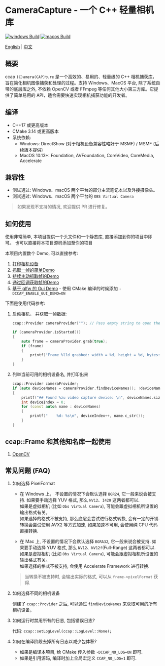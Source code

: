 # CameraCapture - 一个 C++ 轻量相机库

[![windows Build](https://github.com/wysaid/CameraCapture/actions/workflows/windows-build.yml/badge.svg)](https://github.com/wysaid/CameraCapture/actions/workflows/windows-build.yml) [![macos Build](https://github.com/wysaid/CameraCapture/actions/workflows/macos-build.yml/badge.svg)](https://github.com/wysaid/CameraCapture/actions/workflows/macos-build.yml)

[English](./README.md) | [中文](./README.zh-CN.md)

## 概要

ccap `(C)amera(CAP)ture` 是一个高效的、易用的、轻量级的 C++ 相机捕获库，旨在简化相机图像捕获和处理的过程。支持 Windows、MacOS 平台,
除了系统自带的底层库之外, 不依赖 OpenCV 或者 FFmpeg 等任何其他大小第三方库。它提供了简单易用的 API，适合需要快速实现相机捕获功能的开发者。

## 编译

- C++17 或更高版本
- CMake 3.14 或更高版本
- 系统依赖:
  - Windows: DirectShow (对于相机设备兼容性略好于 MSMF) / MSMF (后续版本提供)
  - MacOS 10.13+: Foundation, AVFoundation, CoreVideo, CoreMedia, Accelerate

## 兼容性

- 测试通过: Windows、macOS 两个平台的部分主流笔记本以及外接摄像头。
- 测试通过: Windows、macOS 两个平台的 `OBS Virtual Camera`

> 如果发现不支持的情况, 欢迎提供 PR 进行修复。

## 如何使用

使用非常简单, 本项目提供一个头文件和一个静态库, 直接添加到你的项目中即可。
也可以直接将本项目源码添加至你的项目

本项目内置数个 Demo, 可以直接参考:

1. [打印相机设备](./demo/0-print_camera.cpp)
2. [抓取一帧的简单Demo](./demo/1-minimal_demo.cpp)
3. [持续主动抓取帧的Demo](./demo/2-capture_grab.cpp)
4. [通过回调获取帧的Demo](./demo/3-capture_callback.cpp)
5. [基于 glfw 的 Gui Demo](./demo/4-demo_with_glfw.cpp) - 使用 CMake 编译的时候添加 `-DCCAP_ENABLE_GUI_DEMO=ON`

下面是使用代码参考:

1. 启动相机， 并获取一帧数据:

    ```cpp
    ccap::Provider cameraProvider(""); // Pass empty string to open the default camera

    if (cameraProvider.isStarted())
    {
        auto frame = cameraProvider.grab(true);
        if (frame)
        {
            printf("Frame %lld grabbed: width = %d, height = %d, bytes: %d\n", frame->frameIndex, frame->width, frame->height, frame->sizeInBytes);
        }
    }
    ```

2. 列举当前可用的相机设备名, 并打印出来

    ```cpp
    ccap::Provider cameraProvider;
    if (auto deviceNames = cameraProvider.findDeviceNames(); !deviceNames.empty())
    {
        printf("## Found %zu video capture device: \n", deviceNames.size());
        int deviceIndex = 0;
        for (const auto& name : deviceNames)
        {
            printf("    %d: %s\n", deviceIndex++, name.c_str());
        }
    }
    ```

## ccap::Frame 和其他知名库一起使用

1. [OpenCV](include/ccap_opencv.h)

## 常见问题 (FAQ)

1. 如何选择 PixelFormat

    - 在 Windows 上， 不设置的情况下会默认选择 `BGR24`, 它一般来说会被支持. 如果要手动选择 YUV 格式, 那么 `NV12`、`I420` 这两者都可以.  
    如果是虚拟相机 (比如 `Obs Virtual Camera`), 可能会跟虚拟相机所设置的输出格式有关。  
    如果选择的格式不被支持, 那么底层会尝试进行格式转换, 会有一定的开销. 转换会尝试使用 AVX2 等方式加速, 如果加速不可用, 会使用纯 CPU 代码直接转换.

   - 在 Mac 上, 不设置的情况下会默认选择 `BGRA32`, 它一般来说会被支持. 如果要手动选择 YUV 格式, 那么 `NV12`、`NV12f`(Full-Range) 这两者都可以.  
    如果是虚拟相机 (比如 `Obs Virtual Camera`), 可能会跟虚拟相机所设置的输出格式有关。  
    如果选择的格式不被支持, 会使用 Accelerate Framework 进行转换.

   > 当转换不被支持时, 会输出实际的格式, 可以从 `frame->pixelFormat` 获得.

2. 如何选择不同的相机设备

   创建了 `ccap::Provider` 之后, 可以通过 `findDeviceNames` 来获取可用的所有相机设备。

3. 如何运行时禁用所有的日志, 包括错误日志?

   代码: `ccap::setLogLevel(ccap::LogLevel::None);`

4. 如何在编译阶段去掉所有日志以减少包体积?

   - 如果是编译本项目, 给 CMake 传入参数 `-DCCAP_NO_LOG=ON` 即可.
   - 如果是引用源码, 编译时加上全局宏定义 `CCAP_NO_LOG=1` 即可.
